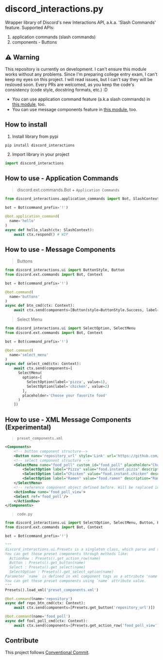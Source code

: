 # discord_interactions.py
Wrapper library of Discord's new Interactions API, a.k.a. 'Slash Commands' feature.
Supported APIs:
1. application commands (slash commands)
2. components - Buttons

## ⚠ Warning
This repository is currently on development. I can't ensure this module works without any problems.
Since I'm preparing college entry exam, I can't keep my eyes on this project. I will read issues, but I can't say they will be resloved soon.
Every PRs are welcomed, as you keep the code's consistency (code style, docstring formats, etc.) :D

- You can use application command feature (a.k.a slash commands) in [this module](https://github.com/discord-py-slash-commands/discord-py-slash-command), too.
- You can use message components feature in [this module](https://github.com/kiki7000/discord.py-components), too.

## How to install
1. Install library from pypi
```shell
pip install discord_interactions
```
2. Import library in your project
```python
import discord_interactions
```

## How to use - Application Commands
> discord.ext.commands.Bot + `Application Commands`

```python
from discord_interactions.application_commands import Bot, SlashContext

bot = Bot(command_prefix='!')

@bot.application_command(
  name='hello'
)
async def hello_slash(ctx: SlashContext):
    await ctx.respond() # WIP
```

## How to use - Message Components
> Buttons
```python
from discord_interactions.ui import ButtonStyle, Button
from discord.ext.commands import Bot, Context

bot = Bot(command_prefix='!')

@bot.command(
  name='buttons'
)
async def btn_cmd(ctx: Context):
    await ctx.send(components=[Button(style=ButtonStyle.Success, label='I'm Green!', custom_id='btn01', emoji='📗')])
```

> Select Menu
```python
from discord_interactions.ui import SelectOption, SelectMenu
from discord.ext.commands import Bot, Context

bot = Bot(command_prefix='!')

@bot.command(
  name='select_menu'
)
async def select_cmd(ctx: Context):
    await ctx.send(components=[
      SelectMenu(
        options=[
          SelectOption(label='pizza', value=1),
          SelectOption(label='chicken', value=2)
        ],
        placeholder='Choose your favorite food'
      )
    ])
```

## How to use - XML Message Components (Experimental)

> `preset_components.xml`
```xml
<Components>
    <!-- button component structure-->
    <Button name='repository_url' style='Link' url='https://github.com/Lapis0875/discord_interactions.py' label='Repository Link' emoji='🔗'/>
    <!-- select component structure -->
    <SelectMenu name="food_poll" custom_id="food_poll" placeholder="Choose your favorite food!">
        <SelectOption label="Pizza" value="food.instant.pizza" description="Pizza is one of most popular instant food over the world." emoji = "🍕"/>
        <SelectOption label="Chicken" value="food.instant.chicken" description="CHICKEN IS THE GOD!!!" emoji="🍗"/>
        <SelectOption label="Ramen" value="food.ramen" description="Ramen is a sort of noodle dish." emoji="🍜"/>
    </SelectMenu>
    <!-- reference component object defined before. Will be replaced into matching component(based on reference name) on runtime. -->
    <ActionRow name='food_poll_view'>
    <Select ref='food_poll'/>
    </ActionRow>
</Components>
```
> `code.py`
```python
from discord_interactions.ui import SelectOption, SelectMenu, Button, Presets
from discord.ext.commands import Bot, Context

bot = Bot(command_prefix='!')

"""
discord_interactions.ui.Presets is a singleton class, which parse and stores xml-structured message components.
You can get those preset components through methods like:
  ActionRow : Presets().get_action_row(name)
  Button : Presets().get_button(name)
  Select : Presets().get_select(name)
  SelectOption : Presets().get_select_option(name)
Parameter `name` is defined in xml component tags as a attribute 'name`.
You can get these preset components using `name` attribute value.
"""
Presets().load_xml('preset_components.xml')

@bot.command(name='repository')
async def repo_btn_cmd(ctx: Context):
    await ctx.send(components=[Presets.get_button('repository_url')])

@bot.command(name='food_poll')
async def fool_poll_cmd(ctx: Context):
    await ctx.send(components=[Presets.get_action_row('food_poll_view')])
```

## Contribute
This project follows [Conventional Commit](https://www.conventionalcommits.org/en/v1.0.0/).
